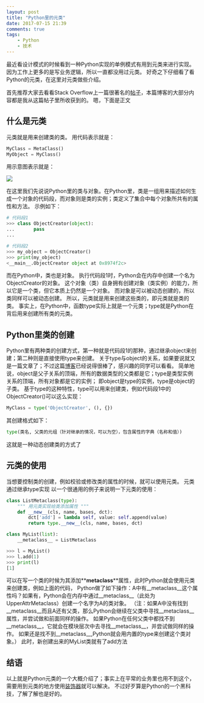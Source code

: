 ```yaml
---
layout: post
title: "Python里的元类"
date: 2017-07-15 21:39
comments: true
tags:
	- Python
	- 技术
---
```

最近看设计模式的时候看到一种Python实现的单例模式有用到元类来进行实现。
因为工作上更多的是写业务逻辑，所以一直都没用过元类。
好奇之下仔细看了看Python的元类，在这里对元类做些介绍。
<!-- more -->
首先推荐大家去看看Stack Overflow上一篇很著名的[帖子](https://stackoverflow.com/questions/100003/what-is-a-metaclass-in-python)，本篇博客的大部分内容都是我从这篇帖子里所收获到的。
嗯，下面是正文

## 什么是元类
元类就是用来创建类的类。
用代码表示就是：
```python
MyClass = MetaClass()
MyObject = MyClass()
```
用示意图表示就是：

![](/blogImg/metaclass1.png)

在这里我们先说说Python里的类与对象。在Python里，类是一组用来描述如何生成一个对象的代码段，而对象则是类的实例；类定义了集合中每个对象所共有的属性和方法。
示例如下：
```python
# 代码段1
>>> class ObjectCreator(object):
...       pass
...

# 代码段2
>>> my_object = ObjectCreator()
>>> print(my_object)
<__main__.ObjectCreator object at 0x8974f2c>
```
而在Python中，类也是对象。
执行代码段1时，Python会在内存中创建一个名为ObjectCreator的对象。
这个对象（类）自身拥有创建对象（类实例）的能力，所以它是一个类，但它本质上仍然是一个对象。
而对象是可以被动态创建的，所以类同样可以被动态创建。
所以，元类就是用来创建这些类的，即元类就是类的类。
事实上，在Python中，函数type实际上就是一个元类；type就是Python在背后用来创建所有类的元类。

## Python里类的创建
Python里有两种类的创建方式，第一种就是代码段1的那种，通过继承object来创建；第二种则是直接使用type来创建。
关于type与object的关系，如果要说就又是一篇文章了；不过这篇[博客](https://www.cnblogs.com/busui/p/7283137.html?utm_source=itdadao&utm_medium=referral)已经说得很棒了，感兴趣的同学可以看看。
简单地说，object是父子关系的顶端，所有的数据类型的父类都是它；type是类型实例关系的顶端，所有对象都是它的实例；
即object是type的实例，type是object的子类。
基于type的这种特性，type可以用来创建类，例如代码段1中的ObjectCreator()可以这么实现：
```python
MyClass = type('ObjectCreator', (), {})
```
其创建格式如下：
```python
type(类名, 父类的元组（针对继承的情况，可以为空），包含属性的字典（名称和值）)
```
这就是一种动态创建类的方式了

## 元类的使用
当想要控制类的创建，例如校验或修改类的属性的时候，就可以使用元类。
元类通过继承type实现
以一个很通用的例子来说明一下元类的使用：
```python
class ListMetaclass(type):
    """ 用元类实现给类添加属性 """
    def __new__(cls, name, bases, dct):
        dct['add'] = lambda self, value: self.append(value)
        return type.__new__(cls, name, bases, dct)

class MyList(list):
    __metaclass__ = ListMetaclass

>>> l = MyList()
>>> l.add(1)
>>> print(l)
[1]
```
可以在写一个类的时候为其添加**__metaclass__**属性，此时Python就会使用元类来创建类，例如上面的代码，
Python做了如下操作：A中有__metaclass__这个属性吗？如果有，Python会在内存中通过__metaclass__（此处为UpperAttrMetaclass）创建一个名字为A的类对象。
（注：如果A中没有找到__metaclass__而且A还有父类，那么Python会继续在父类中寻找__metaclass__属性，并尝试做和前面同样的操作。
如果Python在任何父类中都找不到__metaclass__，它就会在模块层次中去寻找__metaclass__，并尝试做同样的操作。
如果还是找不到__metaclass__,Python就会用内置的type来创建这个类对象。）
此时，新创建出来的MyList类就有了add方法

## 结语
以上就是Python元类的一个大概介绍了；事实上在平常的业务里也用不到这个，需要用到元类的地方使用[装饰器](http://yaoyaoblog.xyz/2017/06/30/Python%E8%A3%85%E9%A5%B0%E5%99%A8%E6%8E%A2%E8%AE%A8/)就可以解决。
不过好歹算是Python的一个黑科技，了解了解也是好的。



